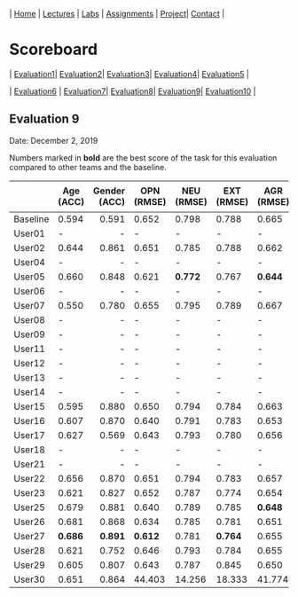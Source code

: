 
| [Home](../index.md) | [Lectures](../lectures.md) | [Labs](../labs.md) | [Assignments](../assignments.md) | [Project](../project.md)| [Contact](../contact.md) |


# Scoreboard

| [Evaluation1](evaluation1.md)| [Evaluation2](evaluation2.md)| [Evaluation3](evaluation3.md)| [Evaluation4](evaluation4.md)| [Evaluation5](evaluation5.md) | 

| [Evaluation6](evaluation6.md) | [Evaluation7](evaluation7.md)| [Evaluation8](evaluation8.md)| [Evaluation9](evaluation9.md)| [Evaluation10](evaluation10.md) | 

## Evaluation 9

Date: December 2, 2019

Numbers marked in **bold** are the best score of the task for this evaluation compared to other teams and the baseline.

|       | Age (ACC) | Gender (ACC) | OPN (RMSE) | NEU (RMSE) | EXT (RMSE) | AGR (RMSE) | CON (RMSE) | Full Grade |  Rank 🏆|
|-------|--------------|----------:|------------|------------|------------|------------|------------|------------|-------|
| Baseline|0.594|0.591|0.652|0.798|0.788|0.665|0.734|-||
| User01 |-|-|-|-|-|-|-|✅||
| User02 |0.644|0.861|0.651|0.785|0.788|0.662|0.730|||
| User04 |-|-|-|-|-|-|-|-|-|
| User05 |0.660|0.848|0.621|**0.772**|0.767|**0.644**|**0.700**|✅||
| User06 |-|-|-|-|-|-|-|-|-|
| User07 |0.550|0.780|0.655|0.795|0.789|0.667|0.735|||
| User08 |-|-|-|-|-|-|-|-|-|
| User09 |-|-|-|-|-|-|-|-|-|
| User11 |-|-|-|-|-|-|-|-|-|
| User12 |-|-|-|-|-|-|-|-|-|
| User13 |-|-|-|-|-|-|-|✅||
| User14 |-|-|-|-|-|-|-|-|-|
| User15 |0.595|0.880|0.650|0.794|0.784|0.663|0.727|✅||
| User16 |0.607|0.870|0.640|0.791|0.783|0.653|0.714|✅||
| User17 |0.627|0.569|0.643|0.793|0.780|0.656|0.717|||
| User18 |-|-|-|-|-|-|-|-|-|
| User21 |-|-|-|-|-|-|-|-|-|
| User22 |0.656|0.870|0.651|0.794|0.783|0.657|0.722|✅||
| User23 |0.621|0.827|0.652|0.787|0.774|0.654|0.708|||
| User25 |0.679|0.881|0.640|0.789|0.785|**0.648**|0.721|✅||
| User26 |0.681|0.868|0.634|0.785|0.781|0.651|0.710|✅||
| User27 |**0.686**|**0.891**|**0.612**|0.781|**0.764**|0.655|0.703|✅||
| User28 |0.621|0.752|0.646|0.793|0.784|0.655|0.720|✅||
| User29 |0.605|0.807|0.643|0.787|0.845|0.650|0.724|||
| User30 |0.651|0.864|44.403|14.256|18.333|41.774|20.727|||
